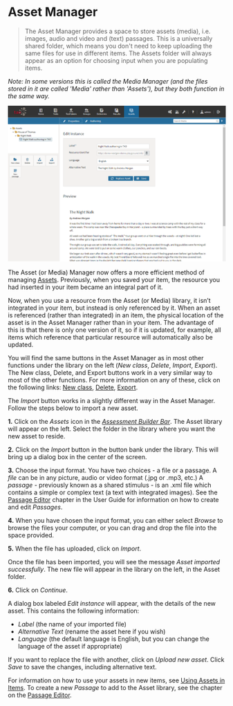 <!--
created_at: 2020-09-22
authors:         
    - "Catherine Pease"
--> 

# Asset Manager


> The Asset Manager provides a space to store assets (media), i.e. images, audio and video and (text) passages. This is a universally shared folder, which means you don't need to keep uploading the same files for use in different items. The Assets folder will always appear as an option for choosing input when you are populating items.

*Note: In some versions this is called the Media Manager (and the files stored in it are called 'Media' rather than 'Assets'), but they both function in the same way.* 

![The Asset Manager](../resources/backend/items/asset-manager.png)


The Asset (or Media) Manager now offers a more efficient method of managing [Assets](../appendix/glossary.md#asset). Previously, when you saved your item, the resource you had inserted in your item became an integral part of it. 

Now, when you use a resource from the Asset (or Media) library, it isn’t integrated in your item, but instead is only referenced by it. When an asset is referenced (rather than integrated) in an item, the physical location of the asset is in the Asset Manager rather than in your item. The advantage of this is that there is only one version of it, so if it is updated, for example, all items which reference that particular resource will automatically also be updated.

You will find the same buttons in the Asset Manager as in most other functions under the library on the left (*New class*, *Delete*, *Import*, *Export*). The New class, Delete, and Export buttons work in a very similar way to most of the other functions. For more information on any of these, click on the following links: [New class](../appendix/glossary.md#class), [Delete](../appendix/glossary.md#delete), [Export](../appendix/glossary.md#export).

The *Import* button works in a slightly different way in the Asset Manager. Follow the steps below to import a new asset.

**1.**  Click on the _Assets_ icon in the *[Assessment Builder Bar](../appendix/glossary.md#assessment-builder-bar)*. The Asset library will appear on the left. Select the folder in the library where you want the new asset to reside.

**2.** Click on the *Import* button in the button bank under the library. This will bring up a dialog box in the center of the screen. 

**3.** Choose the input format. You have two choices - a file or a passage. A *file* can be in any picture, audio or video format (.jpg or .mp3, etc.) A *passage* - previously known as a shared stimulus - is an .xml file which contains a simple or complex text (a text with integrated images). See the [Passage Editor](../asset-manager/passage-editor.md) chapter in the User Guide for information on how to create and edit *Passages*. 

**4.** When you have chosen the input format, you can either select *Browse* to browse the files your computer, or you can drag and drop the file into the space provided. 

**5.** When the file has uploaded, click on *Import*.

Once the file has been imported, you will see the message *Asset imported successfully*. The new file will appear in the library on the left, in the Asset folder. 

**6.**  Click on *Continue*.

A dialog box labeled _Edit instance_ will appear, with the details of the new asset. This contains the following information:

- *Label* (the name of your imported file)
- *Alternative Text* (rename the asset here if you wish)
- *Language* (the default language is English, but you can change the language of the asset if appropriate)

If you want to replace the file with another, click on *Upload new asset*. Click *Save* to save the changes, including alternative text.


For information on how to use your assets in new items, see [Using Assets in Items](../items/using-assets-in-items.md). To create a new *Passage* to add to the Asset library, see the chapter on the [Passage Editor](../asset-manager/passage-editor.md).